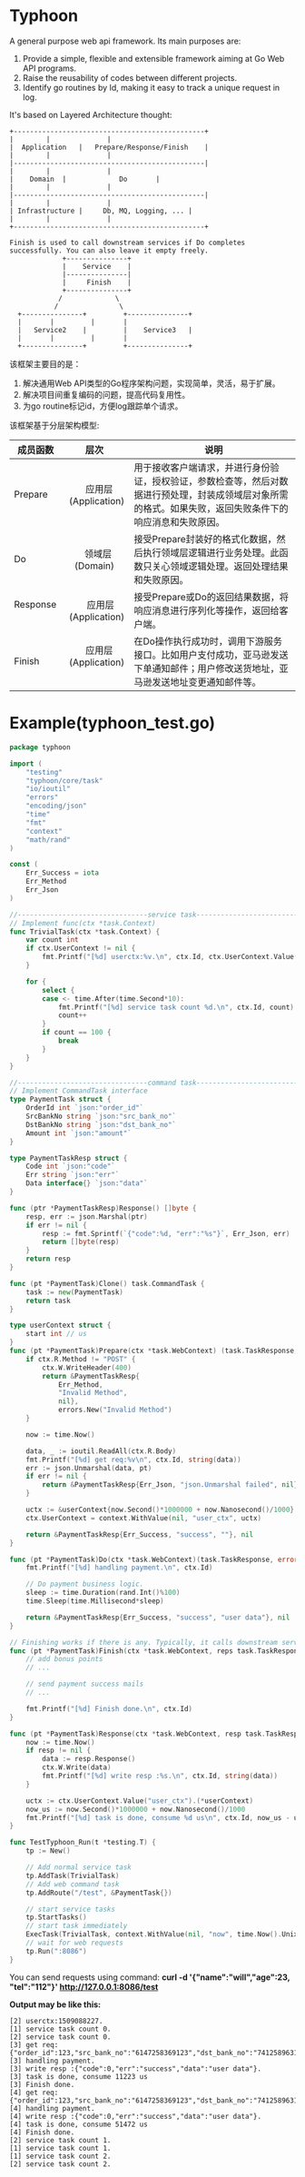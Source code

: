 # Typhoon
A general purpose web api framework. Its main purposes are:
1. Provide a simple, flexible and extensible framework aiming at Go Web API programs.
2. Raise the reusability of codes between different projects.
3. Identify go routines by Id, making it easy to track a unique request in log.


It's based on Layered Architecture thought:
```
+-----------------------------------------------+
|		 |				|
|  Application	 |   Prepare/Response/Finish	|
|		 |				|
|-----------------------------------------------|
|		 |				|
|    Domain	 |             Do		|
|		 |				|
|-----------------------------------------------|
|		 |				|
| Infrastructure |     Db, MQ, Logging, ...	|
|		 |				|
+-----------------------------------------------+

Finish is used to call downstream services if Do completes successfully. You can also leave it empty freely.
		     +---------------+
		     |    Service    |
		     |---------------|
		     |     Finish    |
		     +---------------+
		    /		      \
		   /		       \
  +---------------+			+---------------+   
  |		  |			|		|
  |   Service2	  |			|    Service3	|
  |		  |			|		|
  +---------------+			+---------------+
```  
该框架主要目的是：
1. 解决通用Web API类型的Go程序架构问题，实现简单，灵活，易于扩展。
2. 解决项目间重复编码的问题，提高代码复用性。
3. 为go routine标记id，方便log跟踪单个请求。

该框架基于分层架构模型:  

| 成员函数 | 层次   |  说明  |
| --------   | :-----:  | ----  |
|  Prepare   |   应用层<br>(Application)	| 用于接收客户端请求，并进行身份验证，授权验证，参数检查等，然后对数据进行预处理，封装成领域层对象所需的格式。如果失败，返回失败条件下的响应消息和失败原因。
|  Do        |  领域层<br>(Domain)         | 接受Prepare封装好的格式化数据，然后执行领域层逻辑进行业务处理。此函数只关心领域逻辑处理。返回处理结果和失败原因。
| Response   |    应用层<br>(Application)  |  接受Prepare或Do的返回结果数据，将响应消息进行序列化等操作，返回给客户端。
| Finish     |   应用层<br>(Application)   |  在Do操作执行成功时，调用下游服务接口。比如用户支付成功，亚马逊发送下单通知邮件；用户修改送货地址，亚马逊发送地址变更通知邮件等。


# Example(typhoon_test.go)

```go
package typhoon

import (
	"testing"
	"typhoon/core/task"
	"io/ioutil"
	"errors"
	"encoding/json"
	"time"
	"fmt"
	"context"
	"math/rand"
)

const (
	Err_Success = iota
	Err_Method
	Err_Json
)

//--------------------------------service task----------------------------------
// Implement func(ctx *task.Context)
func TrivialTask(ctx *task.Context) {
	var count int
	if ctx.UserContext != nil {
		fmt.Printf("[%d] userctx:%v.\n", ctx.Id, ctx.UserContext.Value("now"))
	}

	for {
		select {
		case <- time.After(time.Second*10):
			fmt.Printf("[%d] service task count %d.\n", ctx.Id, count)
			count++
		}
		if count == 100 {
			break
		}
	}
}

//--------------------------------command task----------------------------------
// Implement CommandTask interface
type PaymentTask struct {
	OrderId int `json:"order_id"`
	SrcBankNo string `json:"src_bank_no"`
	DstBankNo string `json:"dst_bank_no"`
	Amount int `json:"amount"`
}

type PaymentTaskResp struct {
	Code int `json:"code"`
	Err string `json:"err"`
	Data interface{} `json:"data"`
}

func (ptr *PaymentTaskResp)Response() []byte {
	resp, err := json.Marshal(ptr)
	if err != nil {
		resp := fmt.Sprintf(`{"code":%d, "err":"%s"}`, Err_Json, err)
		return []byte(resp)
	}
	return resp
}

func (pt *PaymentTask)Clone() task.CommandTask {
	task := new(PaymentTask)
	return task
}

type userContext struct {
	start int // us
}
func (pt *PaymentTask)Prepare(ctx *task.WebContext) (task.TaskResponse, error) {
	if ctx.R.Method != "POST" {
		ctx.W.WriteHeader(400)
		return &PaymentTaskResp{
			Err_Method,
			"Invalid Method",
			nil},
			errors.New("Invalid Method")
	}

	now := time.Now()

	data, _ := ioutil.ReadAll(ctx.R.Body)
	fmt.Printf("[%d] get req:%v\n", ctx.Id, string(data))
	err := json.Unmarshal(data, pt)
	if err != nil {
		return &PaymentTaskResp{Err_Json, "json.Unmarshal failed", nil}, err
	}

	uctx := &userContext{now.Second()*1000000 + now.Nanosecond()/1000}
	ctx.UserContext = context.WithValue(nil, "user_ctx", uctx)

	return &PaymentTaskResp{Err_Success, "success", ""}, nil
}

func (pt *PaymentTask)Do(ctx *task.WebContext)(task.TaskResponse, error) {
	fmt.Printf("[%d] handling payment.\n", ctx.Id)

	// Do payment business logic.
	sleep := time.Duration(rand.Int()%100)
	time.Sleep(time.Millisecond*sleep)

	return &PaymentTaskResp{Err_Success, "success", "user data"}, nil
}

// Finishing works if there is any. Typically, it calls downstream services.
func (pt *PaymentTask)Finish(ctx *task.WebContext, reps task.TaskResponse) {
	// add bonus points
	// ...

	// send payment success mails
	// ...

	fmt.Printf("[%d] Finish done.\n", ctx.Id)
}

func (pt *PaymentTask)Response(ctx *task.WebContext, resp task.TaskResponse) {
	now := time.Now()
	if resp != nil {
		data := resp.Response()
		ctx.W.Write(data)
		fmt.Printf("[%d] write resp :%s.\n", ctx.Id, string(data))
	}

	uctx := ctx.UserContext.Value("user_ctx").(*userContext)
	now_us := now.Second()*1000000 + now.Nanosecond()/1000
	fmt.Printf("[%d] task is done, consume %d us\n", ctx.Id, now_us - uctx.start)
}

func TestTyphoon_Run(t *testing.T) {
	tp := New()

	// Add normal service task
	tp.AddTask(TrivialTask)
	// Add web command task
	tp.AddRoute("/test", &PaymentTask{})

	// start service tasks
	tp.StartTasks()
	// start task immediately
	ExecTask(TrivialTask, context.WithValue(nil, "now", time.Now().Unix()))
	// wait for web requests
	tp.Run(":8086")
}

```

You can send requests using command: **curl -d '{"name":"will","age":23, "tel":"112"}' http://127.0.0.1:8086/test**

**Output may be like this:**
```
[2] userctx:1509088227.
[1] service task count 0.
[2] service task count 0.
[3] get req:{"order_id":123,"src_bank_no":"6147258369123","dst_bank_no":"7412589631203","amount":1000}
[3] handling payment.
[3] write resp :{"code":0,"err":"success","data":"user data"}.
[3] task is done, consume 11223 us
[3] Finish done.
[4] get req:{"order_id":123,"src_bank_no":"6147258369123","dst_bank_no":"7412589631203","amount":1000}
[4] handling payment.
[4] write resp :{"code":0,"err":"success","data":"user data"}.
[4] task is done, consume 51472 us
[4] Finish done.
[2] service task count 1.
[1] service task count 1.
[1] service task count 2.
[2] service task count 2.

```
